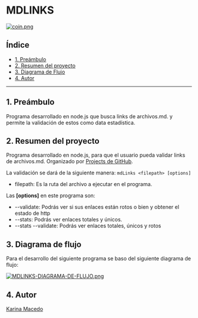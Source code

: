 # MDLINKS
[![coin.png](https://i.postimg.cc/V6QCqBZr/coin.png)](https://postimg.cc/06njxmsP)
## Índice

* [1. Preámbulo](#1-preámbulo)
* [2. Resumen del proyecto](#2-resumen-del-proyecto)
* [3. Diagrama de Flujo](#3-diagrama-de-flujo)
* [4. Autor](#3-autor)

***

## 1. Preámbulo
Programa desarrollado en node.js que busca links de archivos.md. y permite la validación de estos como data estadística.
## 2. Resumen del proyecto
Programa desarrollado en node.js, para que el usuario pueda validar links de archivos.md.
Organizado por [Projects de GitHub](https://github.com/KarinaMacedo13/LIM017-md-links/projects/2).

La validación se dará de la siguiente manera:
`mdLinks <filepath> [options]`
- filepath: Es la ruta del archivo a ejecutar en el programa.

Las **[options]** en este programa son:
- --validate: Podrás ver si sus enlaces están rotos o bien y obtener el estado de http
- --stats: Podrás ver enlaces totales y únicos.
- --stats --validate: Podrás ver enlaces totales, únicos y rotos
## 3. Diagrama de flujo
Para el desarrollo del siguiente programa se baso del siguiente diagrama de flujo:

[![MDLINKS-DIAGRAMA-DE-FLUJO.png](https://i.postimg.cc/Wbd82SZg/MDLINKS-DIAGRAMA-DE-FLUJO.png)](https://postimg.cc/LnMLDtN8)

## 4. Autor
[Karina Macedo](https://github.com/KarinaMacedo13)



